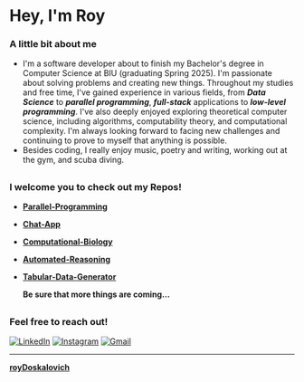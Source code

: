 
# Hey, I'm Roy

### A little bit about me
- I'm a software developer about to finish my Bachelor's degree in Computer Science at BIU (graduating Spring 2025). I'm passionate about solving problems and creating new things.
Throughout my studies and free time, I've gained experience in various fields, from ***Data Science*** to ***parallel programming***, ***full-stack*** applications to ***low-level programming***.
I've also deeply enjoyed exploring theoretical computer science, including algorithms, computability theory, and computational complexity. I'm always looking forward to facing new challenges and continuing to prove to myself that anything is possible.
- Besides coding, I really enjoy music, poetry and writing, working out at the gym, and scuba diving.   

##

### I welcome you to check out my Repos!
- **[Parallel-Programming](https://github.com/RoyDoskalovich/Parallel-Programming)**
- **[Chat-App](https://github.com/RoyDoskalovich/Chat-App)**
- **[Computational-Biology](https://github.com/RoyDoskalovich/Computational-Biology)**
- **[Automated-Reasoning](https://github.com/RoyDoskalovich/Automated-Reasoning)**
- **[Tabular-Data-Generator](https://github.com/RoyDoskalovich/Tabular-Data-Generator)**
  
  **Be sure that more things are coming...**

  ##

### Feel free to reach out! 
[![LinkedIn](https://img.shields.io/badge/LinkedIn-0077B5?style=for-the-badge&logo=linkedin&logoColor=white)](https://www.linkedin.com/in/roy-doskalovich-0266a826a)
[![Instagram](https://img.shields.io/badge/Instagram-E4405F?style=for-the-badge&logo=instagram&logoColor=white)](https://www.instagram.com/roydoskalovich/)
[![Gmail](https://img.shields.io/badge/Gmail-D14836?style=for-the-badge&logo=gmail&logoColor=white)](mailto:rodoskalovich@gmail.com)

---
**[royDoskalovich](https://github.com/royDoskalovich)**
